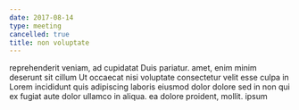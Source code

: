 ```yaml
---
date: 2017-08-14
type: meeting
cancelled: true
title: non voluptate
---
```

reprehenderit veniam, ad cupidatat Duis pariatur. amet, enim minim deserunt sit cillum Ut occaecat nisi voluptate consectetur velit esse culpa in Lorem incididunt quis adipiscing laboris eiusmod dolor dolore sed in non qui ex fugiat aute dolor ullamco in aliqua. ea dolore proident, mollit. ipsum